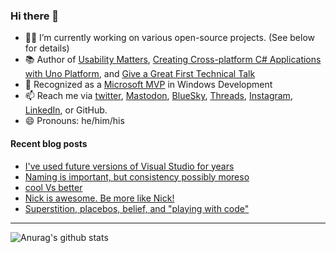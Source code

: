 ### Hi there 👋

- 👨‍💻 I’m currently working on various open-source projects. (See below for details)
- 📚 Author of [Usability Matters](https://www.manning.com/books/usability-matters?a_aid=mrlacey), [Creating Cross-platform C# Applications with Uno Platform](https://www.packtpub.com/product/creating-cross-platform-c-applications-with-uno-platform/9781801078498), and [Give a Great First Technical Talk](https://amzn.to/3XQ82gY)
- 🏅 Recognized as a [Microsoft MVP](https://mvp.microsoft.com/en-us/PublicProfile/5001397?fullName=Matt%20Lacey) in Windows Development
- 📫 Reach me via [twitter](https://twitter.com/mrlacey), <a rel="me" href="https://fosstodon.org/@mrlacey">Mastodon</a>, [BlueSky](https://bsky.app/profile/mrlacey.bsky.social), [Threads](https://www.threads.net/@mattrlacey), [Instagram](https://www.instagram.com/mattrlacey), [LinkedIn](https://www.linkedin.com/in/mrlacey), or GitHub.
- 😄 Pronouns: he/him/his

<!--
**mrlacey/mrlacey** is a ✨ _special_ ✨ repository because its `README.md` (this file) appears on your GitHub profile.

Here are some ideas to get you started:

- 🔭 I’m currently working on ...
- 🌱 I’m currently learning ...
- 👯 I’m looking to collaborate on ...
- 🤔 I’m looking for help with ...
- 💬 Ask me about ...
- 📫 How to reach me: ...
- 😄 Pronouns: ...
- ⚡ Fun fact: ...
-->

#### Recent blog posts
<!-- BLOG-POST-LIST:START -->
- [I&#39;ve used future versions of Visual Studio for years](https://www.mrlacey.com/2024/11/ive-used-future-versions-of-visual.html)
- [Naming is important, but consistency possibly moreso](https://www.mrlacey.com/2024/11/naming-is-important-but-consistency.html)
- [cool Vs better](https://www.mrlacey.com/2024/11/cool-vs-better.html)
- [Nick is awesome. Be more like Nick!](https://www.mrlacey.com/2024/11/nick-is-awesome-be-more-like-nick.html)
- [Superstition, placebos, belief, and &quot;playing with code&quot;](https://www.mrlacey.com/2024/11/superstition-placebos-belief-and.html)
<!-- BLOG-POST-LIST:END -->

---

![Anurag's github stats](https://github-readme-stats.vercel.app/api?username=mrlacey&count_private=true&show_icons=true)
